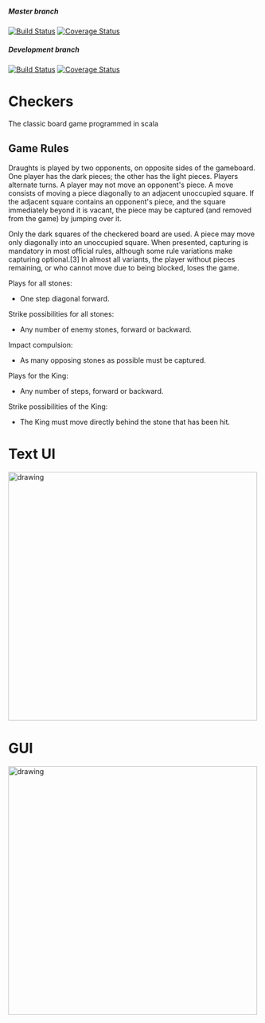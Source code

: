 ##### Master branch
[![Build Status](https://travis-ci.com/KILLEliteMaste/Checkers.svg?branch=master)](https://travis-ci.com/KILLEliteMaste/Checkers)
[![Coverage Status](https://coveralls.io/repos/github/KILLEliteMaste/Checkers/badge.svg?branch=master)](https://coveralls.io/github/KILLEliteMaste/Checkers?branch=master)
##### Development branch
[![Build Status](https://travis-ci.com/KILLEliteMaste/Checkers.svg?branch=development)](https://travis-ci.com/KILLEliteMaste/Checkers)
[![Coverage Status](https://coveralls.io/repos/github/KILLEliteMaste/Checkers/badge.svg?branch=development)](https://coveralls.io/github/KILLEliteMaste/Checkers?branch=development)


# Checkers
The classic board game programmed in scala
## Game Rules
Draughts is played by two opponents, on opposite sides of the gameboard. One player has the dark pieces; the other has the light pieces. Players alternate turns. A player may not move an opponent's piece. A move consists of moving a piece diagonally to an adjacent unoccupied square. If the adjacent square contains an opponent's piece, and the square immediately beyond it is vacant, the piece may be captured (and removed from the game) by jumping over it.

Only the dark squares of the checkered board are used. A piece may move only diagonally into an unoccupied square. When presented, capturing is mandatory in most official rules, although some rule variations make capturing optional.[3] In almost all variants, the player without pieces remaining, or who cannot move due to being blocked, loses the game.

Plays for all stones: 
- One step diagonal forward.

Strike possibilities for all stones:
- Any number of enemy stones, forward or backward.

Impact compulsion:
- As many opposing stones as possible must be captured.

Plays for the King:
- Any number of steps, forward or backward.

Strike possibilities of the King:
- The King must move directly behind the stone that has been hit.
# Text UI

<img src="https://i.imgur.com/y0ebwVVh.jpg" alt="drawing" width="500"/>

# GUI

<img src="https://i.imgur.com/TCmcRwT.gif" alt="drawing" width="500"/>
